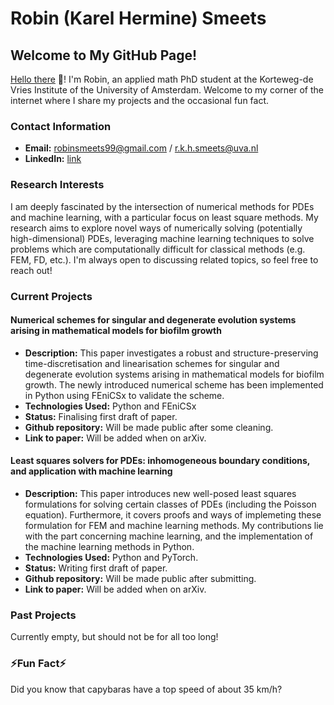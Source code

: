 # Robin (Karel Hermine) Smeets

## Welcome to My GitHub Page!

[Hello there](https://youtu.be/rEq1Z0bjdwc?si=nVBTC4Iwzjhx8hsB) 👋! I'm Robin, an applied math PhD student at the Korteweg-de Vries Institute of the University of Amsterdam. Welcome to my corner of the internet where I share my projects and the occasional fun fact. 

### Contact Information

- **Email:** robinsmeets99@gmail.com / r.k.h.smeets@uva.nl
- **LinkedIn:** [link](www.linkedin.com/in/robinsmeets99)

### Research Interests

I am deeply fascinated by the intersection of numerical methods for PDEs and machine learning, with a particular focus on least square methods. My research aims to explore novel ways of numerically solving (potentially high-dimensional) PDEs, leveraging machine learning techniques to solve problems which are computationally difficult for classical methods (e.g. FEM, FD, etc.). I'm always open to discussing related topics, so feel free to reach out!

### Current Projects

#### Numerical schemes for singular and degenerate evolution systems arising in mathematical models for biofilm growth

- **Description:** This paper investigates a robust and structure-preserving time-discretisation and linearisation schemes for singular and degenerate evolution systems arising in mathematical models for biofilm growth. The newly introduced numerical scheme has been implemented in Python using FEniCSx to validate the scheme.
- **Technologies Used:** Python and FEniCSx
- **Status:** Finalising first draft of paper.
- **Github repository:** Will be made public after some cleaning.
- **Link to paper:** Will be added when on arXiv.

#### Least squares solvers for PDEs: inhomogeneous boundary conditions, and application with machine learning

- **Description:** This paper introduces new well-posed least squares formulations for solving certain classes of PDEs (including the Poisson equation). Furthermore, it covers proofs and ways of implemeting these formulation for FEM and machine learning methods. My contributions lie with the part concerning machine learning, and the implementation of the machine learning methods in Python.
- **Technologies Used:** Python and PyTorch.
- **Status:** Writing first draft of paper.
- **Github repository:** Will be made public after submitting.
- **Link to paper:** Will be added when on arXiv.

### Past Projects

Currently empty, but should not be for all too long!

### ⚡Fun Fact⚡

Did you know that capybaras have a top speed of about 35 km/h?

<!--
**Rsmeets99/Rsmeets99** is a ✨ _special_ ✨ repository because its `README.md` (this file) appears on your GitHub profile.

### Hi there 👋
Here are some ideas to get you started:

- 🔭 I’m currently working on ...
- 🌱 I’m currently learning ...
- 👯 I’m looking to collaborate on ...
- 🤔 I’m looking for help with ...
- 💬 Ask me about ...
- 📫 How to reach me: ...
- 😄 Pronouns: ...
- ⚡ Fun fact: ...

#### [Past Project Title 1]

- **Summary:** A quick recap of the project, its goals, and outcomes. Mention any recognition or results that came from this work.
- **Technologies Used:** List the technologies, languages, or frameworks employed.
- **Link:** [GitHub Repo or Archive Link]

#### [Past Project Title 2]

- **Summary:** Detail your contributions and the project's impact on your growth or its intended audience.
- **Technologies Used:** Highlight the tools and technologies you worked with.
- **Link:** [GitHub Repo or Archive Link]
-->
